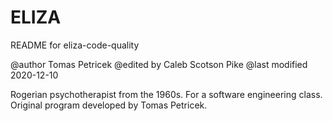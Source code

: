 # ELIZA

README for eliza-code-quality

@author Tomas Petricek
@edited by Caleb Scotson Pike
@last modified 2020-12-10

Rogerian psychotherapist from the 1960s.
For a software engineering class.
Original program developed by Tomas Petricek.
 
